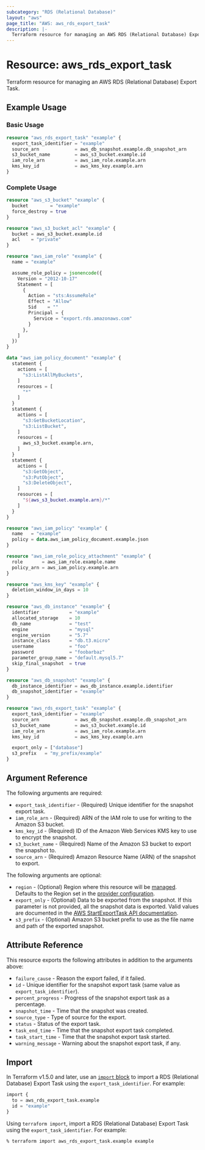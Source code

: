 ```yaml
---
subcategory: "RDS (Relational Database)"
layout: "aws"
page_title: "AWS: aws_rds_export_task"
description: |-
  Terraform resource for managing an AWS RDS (Relational Database) Export Task.
---
```


# Resource: aws_rds_export_task

Terraform resource for managing an AWS RDS (Relational Database) Export Task.

## Example Usage

### Basic Usage

```terraform
resource "aws_rds_export_task" "example" {
  export_task_identifier = "example"
  source_arn             = aws_db_snapshot.example.db_snapshot_arn
  s3_bucket_name         = aws_s3_bucket.example.id
  iam_role_arn           = aws_iam_role.example.arn
  kms_key_id             = aws_kms_key.example.arn
}
```

### Complete Usage

```terraform
resource "aws_s3_bucket" "example" {
  bucket        = "example"
  force_destroy = true
}

resource "aws_s3_bucket_acl" "example" {
  bucket = aws_s3_bucket.example.id
  acl    = "private"
}

resource "aws_iam_role" "example" {
  name = "example"

  assume_role_policy = jsonencode({
    Version = "2012-10-17"
    Statement = [
      {
        Action = "sts:AssumeRole"
        Effect = "Allow"
        Sid    = ""
        Principal = {
          Service = "export.rds.amazonaws.com"
        }
      },
    ]
  })
}

data "aws_iam_policy_document" "example" {
  statement {
    actions = [
      "s3:ListAllMyBuckets",
    ]
    resources = [
      "*"
    ]
  }
  statement {
    actions = [
      "s3:GetBucketLocation",
      "s3:ListBucket",
    ]
    resources = [
      aws_s3_bucket.example.arn,
    ]
  }
  statement {
    actions = [
      "s3:GetObject",
      "s3:PutObject",
      "s3:DeleteObject",
    ]
    resources = [
      "${aws_s3_bucket.example.arn}/*"
    ]
  }
}

resource "aws_iam_policy" "example" {
  name   = "example"
  policy = data.aws_iam_policy_document.example.json
}

resource "aws_iam_role_policy_attachment" "example" {
  role       = aws_iam_role.example.name
  policy_arn = aws_iam_policy.example.arn
}

resource "aws_kms_key" "example" {
  deletion_window_in_days = 10
}

resource "aws_db_instance" "example" {
  identifier           = "example"
  allocated_storage    = 10
  db_name              = "test"
  engine               = "mysql"
  engine_version       = "5.7"
  instance_class       = "db.t3.micro"
  username             = "foo"
  password             = "foobarbaz"
  parameter_group_name = "default.mysql5.7"
  skip_final_snapshot  = true
}

resource "aws_db_snapshot" "example" {
  db_instance_identifier = aws_db_instance.example.identifier
  db_snapshot_identifier = "example"
}

resource "aws_rds_export_task" "example" {
  export_task_identifier = "example"
  source_arn             = aws_db_snapshot.example.db_snapshot_arn
  s3_bucket_name         = aws_s3_bucket.example.id
  iam_role_arn           = aws_iam_role.example.arn
  kms_key_id             = aws_kms_key.example.arn

  export_only = ["database"]
  s3_prefix   = "my_prefix/example"
}
```

## Argument Reference

The following arguments are required:

* `export_task_identifier` - (Required) Unique identifier for the snapshot export task.
* `iam_role_arn` - (Required) ARN of the IAM role to use for writing to the Amazon S3 bucket.
* `kms_key_id` - (Required) ID of the Amazon Web Services KMS key to use to encrypt the snapshot.
* `s3_bucket_name` - (Required) Name of the Amazon S3 bucket to export the snapshot to.
* `source_arn` - (Required) Amazon Resource Name (ARN) of the snapshot to export.

The following arguments are optional:

* `region` - (Optional) Region where this resource will be [managed](https://docs.aws.amazon.com/general/latest/gr/rande.html#regional-endpoints). Defaults to the Region set in the [provider configuration](https://registry.terraform.io/providers/hashicorp/aws/latest/docs#aws-configuration-reference).
* `export_only` - (Optional) Data to be exported from the snapshot. If this parameter is not provided, all the snapshot data is exported. Valid values are documented in the [AWS StartExportTask API documentation](https://docs.aws.amazon.com/AmazonRDS/latest/APIReference/API_StartExportTask.html#API_StartExportTask_RequestParameters).
* `s3_prefix` - (Optional) Amazon S3 bucket prefix to use as the file name and path of the exported snapshot.

## Attribute Reference

This resource exports the following attributes in addition to the arguments above:

* `failure_cause` - Reason the export failed, if it failed.
* `id` - Unique identifier for the snapshot export task (same value as `export_task_identifier`).
* `percent_progress` - Progress of the snapshot export task as a percentage.
* `snapshot_time` - Time that the snapshot was created.
* `source_type` - Type of source for the export.
* `status` - Status of the export task.
* `task_end_time` - Time that the snapshot export task completed.
* `task_start_time` - Time that the snapshot export task started.
* `warning_message` - Warning about the snapshot export task, if any.

## Import

In Terraform v1.5.0 and later, use an [`import` block](https://developer.hashicorp.com/terraform/language/import) to import a RDS (Relational Database) Export Task using the `export_task_identifier`. For example:

```terraform
import {
  to = aws_rds_export_task.example
  id = "example"
}
```

Using `terraform import`, import a RDS (Relational Database) Export Task using the `export_task_identifier`. For example:

```console
% terraform import aws_rds_export_task.example example
```
